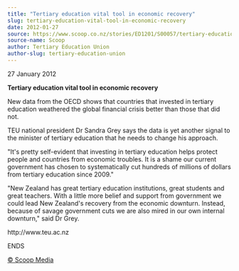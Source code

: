 ```yaml
---
title: "Tertiary education vital tool in economic recovery"
slug: tertiary-education-vital-tool-in-economic-recovery
date: 2012-01-27
source: https://www.scoop.co.nz/stories/ED1201/S00057/tertiary-education-vital-tool-in-economic-recovery.htm
source-name: Scoop
author: Tertiary Education Union
author-slug: tertiary-education-union
---
```


<p>27 January 2012</p>

<p><b>Tertiary education vital tool in
economic recovery</b></p>

<p>New data from the OECD shows that
countries that invested in tertiary education weathered the
global financial crisis better than those that did
not.</p>

<p>TEU national president Dr Sandra Grey says the data
is yet another signal to the minister of tertiary education
that he needs to change his approach.</p>

<p>"It's pretty
self-evident that investing in tertiary education helps
protect people and countries from economic troubles. It is a
shame our current government has chosen to systematically
cut hundreds of millions of dollars from tertiary education
since 2009."</p>

<p>"New Zealand has great tertiary education
institutions, great students and great teachers. With a
little more belief and support from government we could lead
New Zealand's recovery from the economic downturn. Instead,
because of savage government cuts we are also mired in our
own internal downturn," said Dr Grey.</p>

<p>http://www.teu.ac.nz</p>

<p>ENDS
</p>

<p>
<a href="http://www.scoop.co.nz/about/terms.html" target="_blank"><span>© Scoop Media</span></a>
         </p>